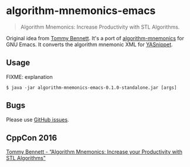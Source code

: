 # algorithm-mnemonics-emacs #

> Algorithm Mnemonics: Increase Productivity with STL Algorithms.

Original idea from [Tommy Bennett](https://github.com/tommybennett). It's a port of [algorithm-mnemonics](https://github.com/tommybennett/algorithm-mnemonics) for GNU Emacs. It converts the algorithm mnemonic XML for [YASnippet](https://github.com/joaotavora/yasnippet).

## Usage ##

FIXME: explanation

    $ java -jar algorithm-mnemonics-emacs-0.1.0-standalone.jar [args]

## Bugs ##

Please use [GitHub issues](https://github.com/ludwigpacifici/algorithm-mnemonics-emacs/issues).

## CppCon 2016 ##

[Tommy Bennett - “Algorithm Mnemonics: Increase your Productivity with STL Algorithms"](https://www.youtube.com/watch?v=tSq7yDwS1vM)
